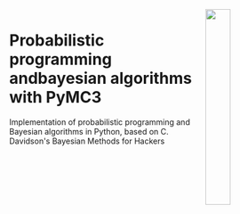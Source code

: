 <img src="https://camo.githubusercontent.com/2af4bb9d3ff6744a6ad1aab0b2b916b5efee8b49/68747470733a2f2f63646e2e7261776769742e636f6d2f70796d632d646576732f70796d63332f6d61737465722f646f63732f6c6f676f732f7376672f50794d43335f62616e6e65722e737667" align="right" width="30%">


# Probabilistic programming andbayesian algorithms with PyMC3
Implementation of probabilistic programming and Bayesian  algorithms in Python, based on C. Davidson's Bayesian Methods for Hackers
